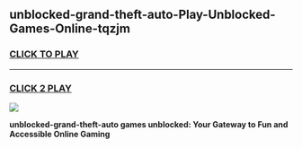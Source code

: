 
## unblocked-grand-theft-auto-Play-Unblocked-Games-Online-tqzjm
<h3>
<a href="https://premium76.site?title=unblocked-grand-theft-auto&ref=25A">CLICK TO PLAY</a></h3>
<hr>

<h3>
<a href="https://premium76.site?title=unblocked-grand-theft-auto&ref=25A">CLICK 2 PLAY</a>
  
</h3>

<a href="https://premium76.site?title=unblocked-grand-theft-auto&ref=25A"><img src="https://clearcache.store/games.png"></a>


**unblocked-grand-theft-auto games unblocked: Your Gateway to Fun and Accessible Online Gaming**
